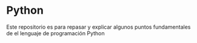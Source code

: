 # Python
Este repositorio es para repasar y explicar algunos puntos fundamentales de el lenguaje de programación Python 

